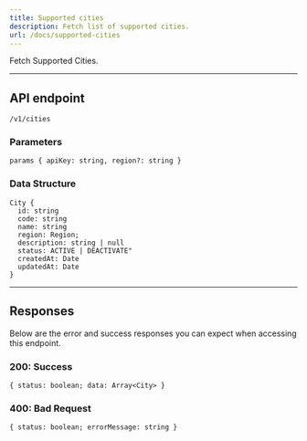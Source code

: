 ```yaml
---
title: Supported cities
description: Fetch list of supported cities.
url: /docs/supported-cities
---
```


Fetch Supported Cities.

---

## API endpoint

```shell
/v1/cities
```

### Parameters

```shell
params { apiKey: string, region?: string }
```

### Data Structure

```shell
City {
  id: string
  code: string
  name: string
  region: Region;
  description: string | null
  status: ACTIVE | DEACTIVATE"
  createdAt: Date
  updatedAt: Date
}
```

---

## Responses

Below are the error and success responses you can expect when accessing this endpoint.

### 200: Success

```shell
{ status: boolean; data: Array<City> }
```

### 400: Bad Request

```shell
{ status: boolean; errorMessage: string }
```
